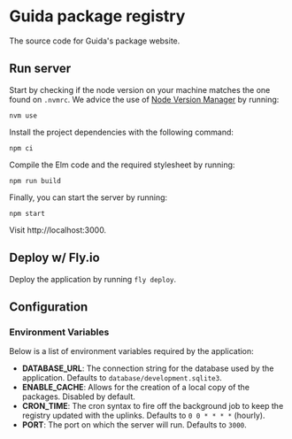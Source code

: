 # Guida package registry

The source code for Guida's package website.

## Run server

Start by checking if the node version on your machine matches the one found on `.nvmrc`.
We advice the use of [Node Version Manager](https://github.com/nvm-sh/nvm) by running:

```
nvm use
```

Install the project dependencies with the following command:

```
npm ci
```

Compile the Elm code and the required stylesheet by running:

```
npm run build
```

Finally, you can start the server by running:

```
npm start
```

Visit http://localhost:3000.

## Deploy w/ Fly.io

Deploy the application by running `fly deploy`.

## Configuration

### Environment Variables

Below is a list of environment variables required by the application:

- **DATABASE_URL**: The connection string for the database used by the application.
Defaults to `database/development.sqlite3`.
- **ENABLE_CACHE**: Allows for the creation of a local copy of the packages.
Disabled by default.
- **CRON_TIME**: The cron syntax to fire off the background job to keep the registry
updated with the uplinks. Defaults to `0 0 * * * *` (hourly).
- **PORT**: The port on which the server will run. Defaults to `3000`.
